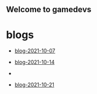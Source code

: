 ## Welcome to gamedevs


# blogs


- [blog-2021-10-07](https://albgei.github.io/gamedevs/blog-2021-10-07)

- [blog-2021-10-14](https://albgei.github.io/gamedevs/blog-2021-10-14)
- 
- [blog-2021-10-21](https://albgei.github.io/gamedevs/blog-2021-10-21)


